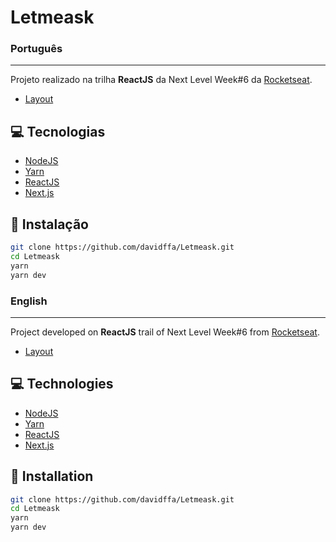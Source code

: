 # Letmeask

### Português
---

Projeto realizado na trilha <strong>ReactJS</strong> da Next Level Week#6 da [Rocketseat](https://rocketseat.com.br/).

- [Layout](https://www.figma.com/file/u0BQK8rCf2KgzcukdRRCWh/Letmeask/duplicate)

## 💻 Tecnologias

- [NodeJS](https://nodejs.org/en/)
- [Yarn](https://yarnpkg.com/)
- [ReactJS](https://reactjs.org/)
- [Next.js](https://nextjs.org/)

## 🚀 Instalação

```sh
git clone https://github.com/davidffa/Letmeask.git
cd Letmeask
yarn
yarn dev
```

### English
---

Project developed on <strong>ReactJS</strong> trail of Next Level Week#6 from [Rocketseat](https://rocketseat.com.br/).

- [Layout](https://www.figma.com/file/u0BQK8rCf2KgzcukdRRCWh/Letmeask/duplicate)

## 💻 Technologies

- [NodeJS](https://nodejs.org/en/)
- [Yarn](https://yarnpkg.com/)
- [ReactJS](https://reactjs.org/)
- [Next.js](https://nextjs.org/)

## 🚀 Installation

```sh
git clone https://github.com/davidffa/Letmeask.git
cd Letmeask
yarn
yarn dev
```